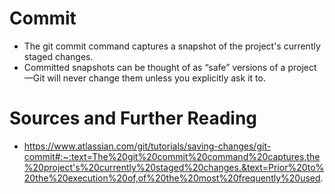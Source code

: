 # Commit

* The git commit command captures a snapshot of the project's currently staged changes. 
* Committed snapshots can be thought of as “safe” versions of a project—Git will never change them unless you explicitly ask it to.

# Sources and Further Reading

* https://www.atlassian.com/git/tutorials/saving-changes/git-commit#:~:text=The%20git%20commit%20command%20captures,the%20project's%20currently%20staged%20changes.&text=Prior%20to%20the%20execution%20of,of%20the%20most%20frequently%20used.